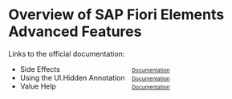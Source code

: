 <style>
@media screen and (max-width: 600px) {
    .phone {
          font-size: small;
          padding-left: 1em !important;
    }
}
@media screen and (max-width: 370px) {
    .phone {
          font-size: x-small;
          padding-left: 1em !important;
    }
}
</style>

# Overview of SAP Fiori Elements Advanced Features

Links to the official documentation:

<ul class="phone" style="columns: 2; width: max-content">
	<li>Side Effects</li>
	<li>Using the UI.Hidden Annotation</li>
	<li>Value Help</li>
    <li style="list-style-type: none"><a style="font-size: 0.75em" href="../../../../../../../#/topic/18b17bdd49d1436fa9172cbb01e26544" target="_blank">Documentation</a></li>
    <li style="list-style-type: none"><a style="font-size: 0.75em" href="../../../../../../../#/topic/ca00ee45fe344a73998f482cb2e669bb" target="_blank">Documentation</a></li>
    <li style="list-style-type: none"><a style="font-size: 0.75em" href="../../../../../../../#/topic/18b17bdd49d1436fa9172cbb01e26544" target="_blank">Documentation</a></li>
</ul>
